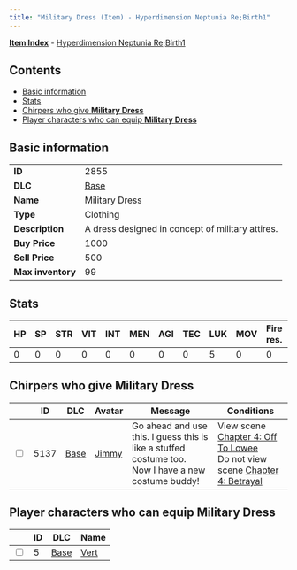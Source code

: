 ```yaml
---
title: "Military Dress (Item) - Hyperdimension Neptunia Re;Birth1"
---
```


[**Item Index**](/neptunia/rb1/item/index.html) - [Hyperdimension Neptunia Re;Birth1](/neptunia/rb1)

## Contents

- [Basic information](#basic-information)
- [Stats](#stats)
- [Chirpers who give **Military Dress**](#chirpers-who-give-military-dress)
- [Player characters who can equip **Military Dress**](#player-characters-who-can-equip-military-dress)

## Basic information

|   |   |
| -- | -- |
| **ID** | 2855 |
| **DLC** | [Base](/neptunia/rb1/dlc/1-base.html) |
| **Name** | Military Dress |
| **Type** | Clothing |
| **Description** | A dress designed in concept of military attires. |
| **Buy Price** | 1000 |
| **Sell Price** | 500 |
| **Max inventory** | 99 |

## Stats

| HP | SP | STR | VIT | INT | MEN | AGI | TEC | LUK | MOV | Fire res. | Ice res. | Wind res. | Lightning res. |
| -- | -- | --- | --- | --- | --- | --- | --- | --- | --- | --------- | -------- | --------- | -------------- |
| 0 | 0 | 0 | 0 | 0 | 0 | 0 | 0 | 5 | 0 | 0 | 0 | 0 | 0 |

## Chirpers who give **Military Dress**

|    | ID | DLC | Avatar | Message | Conditions |
| -- | -- | --- | ------ | ------- | ---------- |
| <input type="checkbox" id="rb1-chirper-event-1-5137" class="trackbox" /> | 5137 | [Base](/neptunia/rb1/dlc/1-base.html) | [Jimmy](/neptunia/rb1/avatar/1-238-jimmy.html) | Go ahead and use this. I guess this is like a stuffed costume too.<br />Now I have a new costume buddy! | View scene [Chapter 4: Off To Lowee](/neptunia/rb1/scene/1-401-chapter-4-off-to-lowee.html)<br />Do not view scene [Chapter 4: Betrayal](/neptunia/rb1/scene/1-419-chapter-4-betrayal.html) |

## Player characters who can equip **Military Dress**

|    | ID | DLC | Name |
| -- | -- | --- | ---- |
| <input type="checkbox" id="rb1-player-1-5" class="trackbox" /> | 5 | [Base](/neptunia/rb1/dlc/1-base.html) | [Vert](/neptunia/rb1/player/1-5-vert.html) |